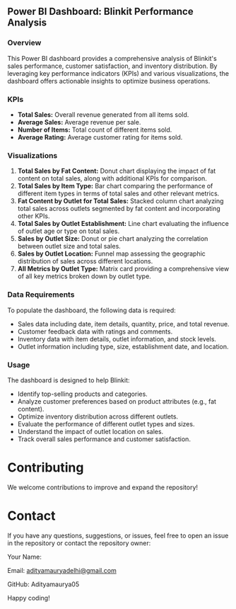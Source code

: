 ## Power BI Dashboard: Blinkit Performance Analysis

### Overview
This Power BI dashboard provides a comprehensive analysis of Blinkit's sales performance, customer satisfaction, and inventory distribution. By leveraging key performance indicators (KPIs) and various visualizations, the dashboard offers actionable insights to optimize business operations.

### KPIs
* **Total Sales:** Overall revenue generated from all items sold.
* **Average Sales:** Average revenue per sale.
* **Number of Items:** Total count of different items sold.
* **Average Rating:** Average customer rating for items sold.

### Visualizations
1. **Total Sales by Fat Content:** Donut chart displaying the impact of fat content on total sales, along with additional KPIs for comparison.
2. **Total Sales by Item Type:** Bar chart comparing the performance of different item types in terms of total sales and other relevant metrics.
3. **Fat Content by Outlet for Total Sales:** Stacked column chart analyzing total sales across outlets segmented by fat content and incorporating other KPIs.
4. **Total Sales by Outlet Establishment:** Line chart evaluating the influence of outlet age or type on total sales.
5. **Sales by Outlet Size:** Donut or pie chart analyzing the correlation between outlet size and total sales.
6. **Sales by Outlet Location:** Funnel map assessing the geographic distribution of sales across different locations.
7. **All Metrics by Outlet Type:** Matrix card providing a comprehensive view of all key metrics broken down by outlet type.

### Data Requirements
To populate the dashboard, the following data is required:
* Sales data including date, item details, quantity, price, and total revenue.
* Customer feedback data with ratings and comments.
* Inventory data with item details, outlet information, and stock levels.
* Outlet information including type, size, establishment date, and location.

### Usage
The dashboard is designed to help Blinkit:
* Identify top-selling products and categories.
* Analyze customer preferences based on product attributes (e.g., fat content).
* Optimize inventory distribution across different outlets.
* Evaluate the performance of different outlet types and sizes.
* Understand the impact of outlet location on sales.
* Track overall sales performance and customer satisfaction.


# Contributing
We welcome contributions to improve and expand the repository!

# Contact
If you have any questions, suggestions, or issues, feel free to open an issue in the repository or contact the repository owner:

Your Name:

Email: adityamauryadelhi@gmail.com

GitHub: Adityamaurya05

Happy coding!
